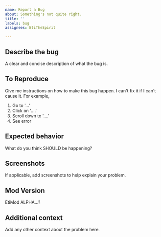 ```yaml
---
name: Report a Bug
about: Something's not quite right.
title: ''
labels: bug
assignees: EtiTheSpirit

---
```


## Describe the bug
A clear and concise description of what the bug is.

## To Reproduce
Give me instructions on how to make this bug happen. I can't fix it if I can't cause it. For example,
1. Go to '...'
2. Click on '....'
3. Scroll down to '....'
4. See error

## Expected behavior
What do you think SHOULD be happening?

## Screenshots
If applicable, add screenshots to help explain your problem.

## Mod Version
EtiMod ALPHA...?

## Additional context
Add any other context about the problem here.
